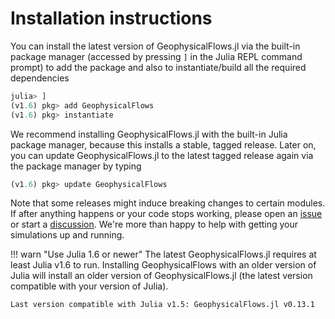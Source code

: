 # Installation instructions

You can install the latest version of GeophysicalFlows.jl via the built-in package manager 
(accessed by pressing `]` in the Julia REPL command prompt) to add the package and also to 
instantiate/build all the required dependencies

```julia
julia> ]
(v1.6) pkg> add GeophysicalFlows
(v1.6) pkg> instantiate
```

We recommend installing GeophysicalFlows.jl with the built-in Julia package manager, because 
this installs a stable, tagged release. Later on, you can update GeophysicalFlows.jl to the 
latest tagged release again via the package manager by typing

```julia
(v1.6) pkg> update GeophysicalFlows
```

Note that some releases might induce breaking changes to certain modules. If after anything 
happens or your code stops working, please open an [issue](https://github.com/FourierFlows/GeophysicalFlows.jl/issues) 
or start a [discussion](https://github.com/FourierFlows/GeophysicalFlows.jl/discussions). We're 
more than happy to help with getting your simulations up and running.

!!! warn "Use Julia 1.6 or newer"
    The latest GeophysicalFlows.jl requires at least Julia v1.6 to run.
    Installing GeophysicalFlows with an older version of Julia will install an older version 
    of GeophysicalFlows.jl (the latest version compatible with your version of Julia).
    
    Last version compatible with Julia v1.5: GeophysicalFlows.jl v0.13.1

